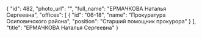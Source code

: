 {
    "id": 482,
    "photo_url": "",
    "full_name": "ЕРМАЧКОВА Наталья Сергеевна",
    "offices": [
        {
            "id": "06-18",
            "name": "Прокуратура Осиповичского района",
            "position": "Старший помощник прокурора"
        }
    ],
    "title": "ЕРМАЧКОВА Наталья Сергеевна"
}
